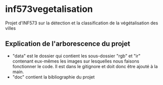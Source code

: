 # inf573vegetalisation
Projet d'INF573 sur la détection et la classification de la végétalisation des villes

## Explication de l'arborescence du projet
- "data" est le dossier qui contient les sous-dossier "rgb" et "ir" contenant eux-mêmes les images sur lesquelles nous faisons fonctionner le code. Il est dans le gitignore et doit donc être ajouté à la main.
- "doc" contient la bibliographie du projet
